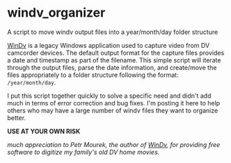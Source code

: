 # windv_organizer
A script to move windv output files into a year/month/day folder structure

[WinDv](http://windv.mourek.cz/) is a legacy Windows application used to capture video from DV camcorder devices. The default output format for the capture files provides a date and timestamp as part of the filename.  This simple script will iterate through the output files, parse the date information, and create/move the files appropriately to a folder structure following the format: `/year/month/day`.

I put this script together quickly to solve a specific need and didn't add much in terms of error correction and bug fixes.  I'm posting it here to help others who may have a large number of windv files they want to organize better.  

**USE AT YOUR OWN RISK**


*much appreciation to Petr Mourek, the author of [WinDv](http://windv.mourek.cz/), for providing free software to digitize my family's old DV home movies.*

